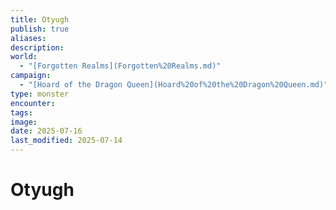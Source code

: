 ```yaml
---
title: Otyugh
publish: true
aliases: 
description: 
world:
  - "[Forgotten Realms](Forgotten%20Realms.md)"
campaign:
  - "[Hoard of the Dragon Queen](Hoard%20of%20the%20Dragon%20Queen.md)"
type: monster
encounter: 
tags: 
image: 
date: 2025-07-16
last_modified: 2025-07-14
---
```

# Otyugh
